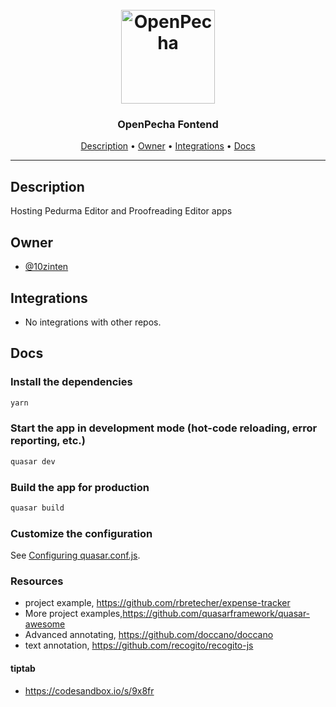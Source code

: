 <h1 align="center">
  <br>
  <a href="https://openpecha.org"><img src="https://avatars.githubusercontent.com/u/82142807?s=400&u=19e108a15566f3a1449bafb03b8dd706a72aebcd&v=4" alt="OpenPecha" width="150"></a>
  <br>
</h1>

<h3 align="center">OpenPecha Fontend</h3>


<!-- Replace the title of the repository -->

<p align="center">
  <a href="#description">Description</a> •
  <a href="#owner">Owner</a> •
  <a href="#integrations">Integrations</a> •
  <a href="#docs">Docs</a>
</p>
<hr>

## Description

Hosting Pedurma Editor and Proofreading Editor apps

<!-- This section provides a high-level overview for the repo -->

## Owner

- [@10zinten](https://github.com/10zinten)

<!-- This section lists the owners of the repo -->

## Integrations

- No integrations with other repos.

<!-- This section must list as bulleted list how this repo depends or is integrated with other repos -->

## Docs



### Install the dependencies
```bash
yarn
```

### Start the app in development mode (hot-code reloading, error reporting, etc.)
```bash
quasar dev
```


### Build the app for production
```bash
quasar build
```

### Customize the configuration
See [Configuring quasar.conf.js](https://quasar.dev/quasar-cli/quasar-conf-js).

### Resources
- project example, https://github.com/rbretecher/expense-tracker
- More project examples,https://github.com/quasarframework/quasar-awesome
- Advanced annotating, https://github.com/doccano/doccano
- text annotation, https://github.com/recogito/recogito-js

#### tiptab
  - https://codesandbox.io/s/9x8fr

<!-- This section must link to the docs which are in the root of the repository in /docs -->
